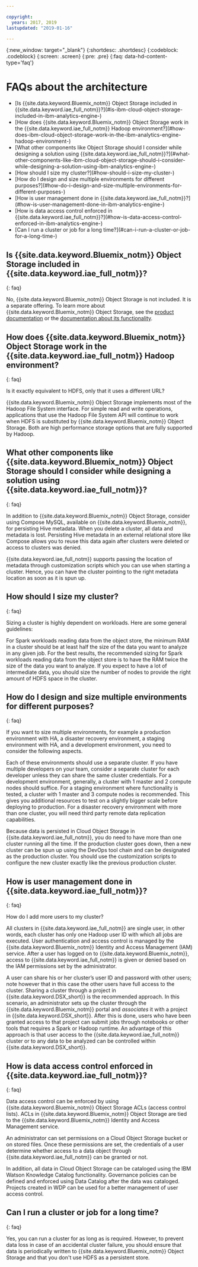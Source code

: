 ```yaml
---

copyright:
  years: 2017, 2019
lastupdated: "2019-01-16"

---
```


<!-- Attribute definitions -->
{:new_window: target="_blank"}
{:shortdesc: .shortdesc}
{:codeblock: .codeblock}
{:screen: .screen}
{:pre: .pre}
{:faq: data-hd-content-type='faq'}

# FAQs about the architecture

<ul>
<li>[Is {{site.data.keyword.Bluemix_notm}} Object Storage included in {{site.data.keyword.iae_full_notm}}?](#is-ibm-cloud-object-storage-included-in-ibm-analytics-engine-)</li>
<li>[How does {{site.data.keyword.Bluemix_notm}} Object Storage work in the {{site.data.keyword.iae_full_notm}} Hadoop  environment?](#how-does-ibm-cloud-object-storage-work-in-the-ibm-analytics-engine-hadoop-environment-)
<li>[What other components like  Object Storage should I consider while designing a solution using {{site.data.keyword.iae_full_notm}}?](#what-other-components-like-ibm-cloud-object-storage-should-i-consider-while-designing-a-solution-using-ibm-analytics-engine-)</li>
<li>[How should I size my  cluster?](#how-should-i-size-my-cluster-)</li>
<li>[How do I design and size multiple environments for different purposes?](#how-do-i-design-and-size-multiple-environments-for-different-purposes-)</li>
<li>[How is user management done in {{site.data.keyword.iae_full_notm}}?](#how-is-user-management-done-in-ibm-analytics-engine-)</li>
<li>[How is data access control enforced in {{site.data.keyword.iae_full_notm}}?](#how-is-data-access-control-enforced-in-ibm-analytics-engine-)</li>
<li>[Can I run a cluster or job for a long time?](#can-i-run-a-cluster-or-job-for-a-long-time-)</li>
</ul>


## Is {{site.data.keyword.Bluemix_notm}} Object Storage included in {{site.data.keyword.iae_full_notm}}?
{: faq}

No, {{site.data.keyword.Bluemix_notm}} Object Storage is not included. It is a separate offering. To learn more about {{site.data.keyword.Bluemix_notm}} Object Storage, see the [product documentation](https://{DomainName}/docs/services/cloud-object-storage/about-cos.html#about-ibm-cloud-object-storage) or the  [documentation about its  functionality](https://www.ibm.com/cloud/object-storage).

## How does {{site.data.keyword.Bluemix_notm}} Object Storage work in the {{site.data.keyword.iae_full_notm}} Hadoop environment?
{: faq}

Is it exactly equivalent to HDFS, only that it uses a different URL?

{{site.data.keyword.Bluemix_notm}} Object Storage implements most of the Hadoop File System interface. For simple read and write operations, applications that use the Hadoop File System API will continue to work when HDFS is substituted by {{site.data.keyword.Bluemix_notm}} Object Storage. Both are high performance storage options that are fully supported by Hadoop.

## What other components like {{site.data.keyword.Bluemix_notm}} Object Storage should I  consider while designing a solution using {{site.data.keyword.iae_full_notm}}?
{: faq}

In addition to {{site.data.keyword.Bluemix_notm}} Object Storage, consider using Compose  MySQL, available on {{site.data.keyword.Bluemix_notm}}, for persisting Hive metadata. When you delete a cluster, all data and metadata is lost. Persisting
Hive metadata in an external relational store like Compose allows  you to reuse this data again after clusters were deleted or access to clusters was denied.

{{site.data.keyword.iae_full_notm}} supports passing the location of metadata through customization scripts which you can use when starting a cluster. Hence, you can have the cluster pointing to the right metadata location as soon as it is spun up.

## How should I size my cluster?
{: faq}

Sizing a cluster is highly dependent on workloads. Here are some general guidelines:

For Spark workloads reading data from the object store, the minimum RAM in a cluster should be at least half the size of the data you want to analyze in any given job. For the best results, the recommended sizing for Spark workloads reading data from the object store is to have the RAM twice the size of the data you want to analyze. If you expect to have a lot of intermediate data, you should size the number of nodes to provide the right amount of HDFS space in the cluster.

## How do I design and size multiple environments for different purposes?
{: faq}

If you want to size multiple environments, for example a production environment with HA, a disaster recovery environment, a staging environment with HA, and a development environment, you need to consider the following aspects.

Each of these environments should use a separate cluster. If
you have multiple developers on your team, consider a separate
cluster for each developer unless they can share the same cluster credentials. For a development environment, generally, a cluster with  1 master and 2 compute nodes should suffice. For a staging environment where functionality is tested, a cluster with 1 master and 3 compute nodes is recommended. This gives you additional resources to test on a slightly bigger scale before deploying to production. For a disaster recovery environment with more than one cluster, you will need third party remote data replication capabilities.

Because data is persisted in Cloud Object Storage in {{site.data.keyword.iae_full_notm}}, you do need to have more than one cluster  running all the time. If the production cluster goes down, then a new cluster can be spun up using the DevOps tool chain and can be designated as the production cluster. You should use the customization scripts to configure the new cluster exactly like the previous production cluster.

## How is user management done in {{site.data.keyword.iae_full_notm}}?
{: faq}

How do I add more users to my cluster?

All clusters in {{site.data.keyword.iae_full_notm}} are single user, in other words, each cluster has only one Hadoop user ID with which all jobs
are executed. User authentication and access control is managed by the {{site.data.keyword.Bluemix_notm}} Identity and Access Management (IAM) service. After a user has logged on to {{site.data.keyword.Bluemix_notm}}, access to {{site.data.keyword.iae_full_notm}} is given or denied based on the IAM permissions set by the administrator.

A user can share his or her cluster’s user ID and password with other users; note however that in this case the other users have full access to the cluster. Sharing a cluster through a project in {{site.data.keyword.DSX_short}} is the recommended approach. In this scenario, an administrator sets up the cluster through the {{site.data.keyword.Bluemix_notm}} portal and *associates* it with a project in {{site.data.keyword.DSX_short}}. After this is done, users who have been granted access to that project can submit jobs through notebooks or other tools that requires a Spark or Hadoop runtime. An advantage of this approach is that user access to the {{site.data.keyword.iae_full_notm}} cluster or to any data to be analyzed can be controlled within {{site.data.keyword.DSX_short}}.

## How is data access control enforced in {{site.data.keyword.iae_full_notm}}?
{: faq}

Data access control can be enforced by using {{site.data.keyword.Bluemix_notm}} Object Storage ACLs (access control lists). ACLs in {{site.data.keyword.Bluemix_notm}} Object Storage are tied to the {{site.data.keyword.Bluemix_notm}} Identity and Access Management service.

An administrator can set permissions on a Cloud Object Storage bucket or on stored files. Once these permissions are set, the credentials of a user determine whether access to a data object through {{site.data.keyword.iae_full_notm}} can be granted or not.

In addition, all data in Cloud Object Storage can be cataloged using the IBM Watson Knowledge Catalog functionality. Governance policies can be defined and enforced using Data Catalog after the data was cataloged. Projects created in WDP can be used for a better management of user access control.

## Can I run a cluster or job for a long time?
{: faq}

Yes, you can run a cluster for as long as is required. However, to prevent data loss in case of an accidental cluster failure, you  should ensure that data is periodically written to {{site.data.keyword.Bluemix_notm}} Object Storage and that you don't use HDFS as a persistent store.
